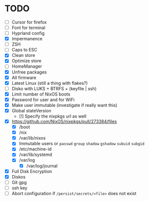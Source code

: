 # TODO

- [ ] Cursor for firefox
- [ ] Font for terminal
- [ ] Hyprland config
- [x] Impermanence
- [ ] ZSH
- [ ] Caps to ESC
- [x] Clean store
- [x] Optimize store
- [ ] HomeManager
- [x] Unfree packages
- [x] All firmware
- [x] Latest Linux (still a thing with flakes?)
- [ ] Disko with LUKS + BTRFS + (keyfile | ssh)
- [x] Limit number of NixOS boots
- [x] Password for user and for WiFi
- [x] Make user immutable (investigate if really want this)
- [x] Global stateVersion
  - [!] Specify the nixpkgs url as well
- [x] https://github.com/NixOS/nixpkgs/pull/273384/files
  - [x] /boot
  - [x] /nix
  - [x] /var/lib/nixos
  - [x] Immutable users or `passwd` `group` `shadow` `gshadow` `subuid` `subgid`
  - [x] /etc/machine-id
  - [x] /var/lib/systemd
  - [x] /var/log
    - [x] /var/log/journal
- [x] Full Disk Encryption
- [x] Diskos
- [ ] Git gpg
- [ ] ssh key
- [ ] Abort configuration if `/persist/secrets/<file>` does not exist
